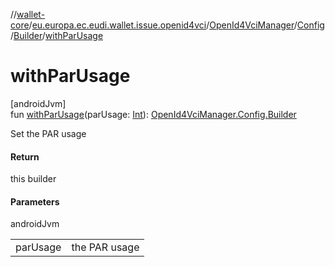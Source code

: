 //[wallet-core](../../../../../index.md)/[eu.europa.ec.eudi.wallet.issue.openid4vci](../../../index.md)/[OpenId4VciManager](../../index.md)/[Config](../index.md)/[Builder](index.md)/[withParUsage](with-par-usage.md)

# withParUsage

[androidJvm]\
fun [withParUsage](with-par-usage.md)(parUsage: [Int](https://kotlinlang.org/api/latest/jvm/stdlib/kotlin/-int/index.html)): [OpenId4VciManager.Config.Builder](index.md)

Set the PAR usage

#### Return

this builder

#### Parameters

androidJvm

| | |
|---|---|
| parUsage | the PAR usage |
